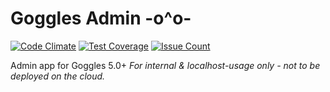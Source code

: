 # Goggles Admin -o^o-

[![Code Climate](https://codeclimate.com/github/steveoro/goggles_admin/badges/gpa.svg)](https://codeclimate.com/github/steveoro/goggles_admin)
[![Test Coverage](https://codeclimate.com/github/steveoro/goggles_admin/badges/coverage.svg)](https://codeclimate.com/github/steveoro/goggles_admin/coverage)
[![Issue Count](https://codeclimate.com/github/steveoro/goggles_admin/badges/issue_count.svg)](https://codeclimate.com/github/steveoro/goggles_admin)

Admin app for Goggles 5.0+
_For internal & localhost-usage only - not to be deployed on the cloud._

